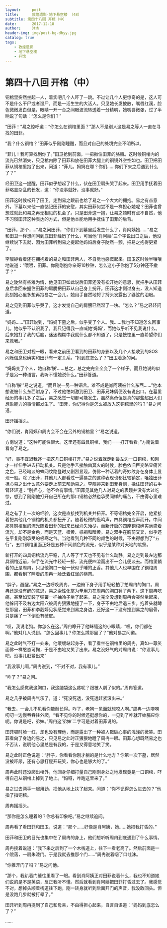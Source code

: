 ```yaml
---
layout:     post
title:      敦煌遗影·地下悬空楼 （48）
subtitle: 第四十八回 开棺（中）
date:       2017-12-18
author:     沐杰
header-img: img/post-bg-dhyy.jpg
catalog: true
tags:
    - 敦煌遗影
    - 地下悬空楼
    - 开馆
---
```

# 第四十八回 开棺（中）

铜棺里突然坐起一人，着实吧几个人吓了一跳。不过让几个人更惊奇的是，这人可不是什么干尸或者湿尸，而是一活生生的大活人。只见她长发披散，嘴唇红润，脸色微微发白但是，眼睛一开一合之间眼波流转透着一分精明，她嘴唇微张，过了半晌说了句话：“怎么是你们？”

“田菲！”易之惊呼道：“你怎么在铜棺里面？”那人不是别人这是易之等人一直在寻找的田菲。

“我？什么铜棺？”田菲似乎刚刚睡醒，而且对自己的处境完全不明所以。

“菲儿！我可算找到你了。”田卫抢到前面，一把揪住田菲的胳膊。这时候铜棺内的流光已然消失，只见棺内除了田菲和放在田菲大腿上的铜镜外空空如也。田卫把田菲从铜棺里抱了出来，问道：“菲儿。妈妈在哪？你们……你们下来之后遇到什么了？”

经田卫这一提醒，田菲似乎想起了什么，伏在田卫肩头哭了起来。田卫用手抚着田菲略显杂乱的长发，道：“你没事就好，没事就好。”

田菲这时候松开了田卫，走到易之跟前也给了易之一个大大的拥抱。易之有点意外，下墓以来他一直惦记田菲的安慰，其实田菲何尝不是一样担心她呢？田菲也曾想过就此和易之再无相见的机会了。只是田菲这一抱，让易之顿时有点不自然，他不习惯田菲这种表达的方式，但是他本能地用手抚住了田菲的后背。

“田菲，那个……”易之问田菲，“你们下到墓里后发生什么了，肖阿姨她……”易之和田卫一样想问问到底田菲经历了什么，可当他“肖阿姨”三个字说出口之后，他没继续说下去就，因为田菲听到易之提起他妈妈后身子陡然一颤，把易之抱得更紧了。

李靓婷看着还在拥抱着的易之和田菲两人，不自觉也感慨起来。田卫这时候半嚷嚷地说道：“喂喂，田菲。你刚刚抱你亲哥10秒钟，怎么这小子你抱了5分钟还不撒手？”

易之陡然有些难为情，他见田卫如此说后田菲还没有松开她的意思，就把手从田菲身后拿回来握住田菲的肩膀把田菲从自己身上扮开。田菲这才侧过身去，没人知道此刻她心里多想再抱易之一会儿，她用手自然地捋了捋头发露出了婆娑的泪眼。

易之见到田菲似乎哭了，这才发觉自己的肩膀已然湿了一块。“怎么？”易之轻轻问道。

“妈妈……”田菲说到，“妈妈下墓之后，似乎变了个人。我……我也不知道怎么回事儿。她似乎不认识我了，我只记得我一直喊她‘妈妈’，而她似乎听不见我说什么。后来她打了我的后脑，迷迷糊糊中我就什么都不知道了，只是恍惚里一直希望你们来救我。”

易之和田卫对视一眼，看来之前田卫看到的田菲的身影以及几个人接收到的SOS闪烁信息也确实和田菲有一定关系。“妈到底怎么了？”田卫着急的问。

“妈妈变了个人，她自称‘朕’……总之，总之完完全全变了一个样子。而且她说的似乎是另一种语言，我听不懂她说什么。”田菲答道。

“自称‘朕’”易之说道，“而且说一另一种语言。难不成是肖阿姨被什么东西……”他本想说被什么东西附身了，不过他怕刺激到田卫、田菲兄妹俩便没有说出口。在墓里经历的事儿多了之后，易之感觉一切都可能发生，虽然离奇但是真的那些超出人们想象能力的事情都发生了。“田菲，你记得你是怎么被放入这铜棺里的吗？”易之问道。

田菲摇摇头。

“你们说，肖阿姨和周冉会不会在另外的铜棺里？”易之说道。

方南说道：“这种可能性很大。这里还有四具铜棺，我们一一打开看看。”方南说着看向了易之。

“好，事不宜迟我逐一把这几口铜棺打开。”易之说着就走到最左边一口铜棺，和刚才一样伸手进去扭动机关。只是他手艺接触幽冥火的时候，脸色依旧巨变略显痛苦之色，已经暗淡的蛛网纹路登时又剧烈显现，仿佛一种活着的奇妙纹身在身体上显现一般。除了田菲，其他几人都看过一遍易之的这种表现也都比较镇定，唯独田菲担心易之出什么意外要走上前去帮助易之。李靓婷来到田菲身侧，挽住田菲的右手臂轻轻道：“别担心，他不会有事情。”田菲见其他几人对易之的表现并没有大过吃惊，想到了刚刚他打开自己所在的那口铜棺必然也承受同样的痛苦，不由得心里难过。

易之有了上一次的经验，这次是直接找到机关并扭开。不等铜棺完全开启，他紧接着把其他几个铜棺的机关都扭开了。随着轻微的轰鸣声，四具铜棺应声而开。中间那具铜棺里的流光随着田菲的出来已经消失殆尽，而新开启的四座铜棺确实满盛着流光，却不是金色，而是天蓝、橙黄、棕褐和暗黄。易之双手在胸前交叉，似乎还在平复刚刚承受的极寒之气。当他看到几种不同的颜色的时候，不由得想到了“五行”，五口铜棺里面正好是五种不同颜色的流光，似乎是某种对天地的献祭。

新打开的四具铜棺流光平稳，几人等了半天也不见有什么动静。易之走到最左边那具铜棺近前，伸手在流光中轻轻一拂，流光便四溢而出不一会儿便淡去。而棺里躺着的正是周冉，只见他胸口一起一伏似乎睡的正香。其他几人也早围在了铜棺周围，都看到了睡着的周冉一脸泛着红润的横肉。

“胖子，醒醒。”易之一边呼唤周冉，一边俯下身子用手轻轻拍了拍周冉的胸口。周冉还是没有醒的意思，易之索性化掌为拳用力在周冉的胸口锤了两下。这下周冉吃痛，甚至如安装了弹簧一样抽冷子坐了起来。易之完全没想到周冉会突然坐起来，他躲闪不及右边太阳穴被周冉狠狠地撞了一下，身子不由地后退三步。抱着头就蹲在那里，田菲和李靓婷见状感觉来到易之身边，还好这一下没有撞到易之的眉骨，只是痛了一下倒没有破皮。

“哎，我说老狗。你怎么在这。”周冉睁开了他眯缝这的小眼睛，“哎，你们都在啊。”他对几人说到。“怎么回事儿？你怎么蹲那里了？”他对易之问道。

易之此时气不打一处来，他缓缓站起身子，看了看坐在铜棺里的周冉，真如一尊笑面佛一样憨态可掬，于是不由地又笑了出来。易之没好气的对周冉说：“你没事儿吧，没事儿赶紧出来”

“我没事儿啊，”周冉说到，“不对不对，我有事儿。”

“咋了？”易之问。

“我怎么感觉我这胸口，我这脑袋这么疼呢？跟被人削了似的。”周冉答道。

易之几乎被周冉气乐了，道：“死没死透，没死透赶紧滚出来。”

“我去，一会儿不见看你能耐长得。咋了，老狗一见面就想咬人啊。”周冉一边唠唠叨叨一边慢吞吞往外爬，“看不见你的时候还挺想你的，一见到了咋就开始膈应你呢。你说是吧，弟妹。”周冉这‘弟妹’二字可是对着田菲说的。

田菲顿时脸一红，却也没有理他，而是露出了一种被人戳破心事的浅浅的微笑。田菲看向了身边的易之，只见易之此时正狠狠地瞪了周冉一眼。田菲心想既然易之也不否认，说明他心里总是有我的，于是又得意地笑了笑。

易之此时正色说道：“胖子，你看看你刚才躺的是什么地方？你第一次下墓，居然没被吓尿，还有心思打屁开玩笑，你心也是够大的了。”

周冉此时还没爬出棺外，他回身仔细打量自己刚刚身处之地发现竟是一口铜棺，吓得自己从铜棺上掉到了地上。“妈呀，咋跑这里来了。”

易之过去两手一起用劲，把他从地上扶了起来。问道：“你不记得怎么进去的？”他指了指铜棺。

周冉摇摇头。

“那你是怎么睡着的？你总有印象吧。”易之继续追问。

周冉看了看田菲和田卫，说道：“那个……好像是肖阿姨，她……她把我打昏的。”

田菲和田卫的目光也集中在了周冉的身上，他们想听听周冉到底遇到了什么事情。

周冉接着说道：“我下来之后到了一个木栈道上，往下一看老高了。然后前面是一个院落，一扇朱漆门。于是我就去推那个门……”周冉说着咽了口吐沫。

“你推开门了吗？”易之问他。

“那个，我趴着门缝往里看了一眼。看到肖阿姨正对田菲说着什么，我也不知道她们说的是不是英语，反正我听不懂。然后就看到肖阿姨把田菲打昏过去了。我感觉不对，想掉头顺着栈道往下跑，刚一转身就听到后面开门的声音，我没敢回头。但是没跑几步就被打晕了。”

田菲听到周冉提到了自己和母亲，不由得担心起来，自言自语道：“妈妈到底怎么了？”

……



